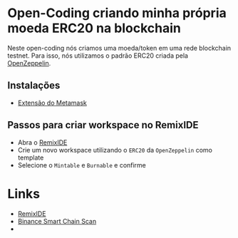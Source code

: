 # Open-Coding criando minha própria moeda ERC20 na blockchain

Neste open-coding nós criamos uma moeda/token em uma rede blockchain testnet. Para isso, nós utilizamos o padrão ERC20 criada pela [OpenZeppelin](https://github.com/OpenZeppelin/openzeppelin-contracts/tree/master).

## Instalações

- [Extensão do Metamask](https://chromewebstore.google.com/detail/metamask/nkbihfbeogaeaoehlefnkodbefgpgknn)

## Passos para criar workspace no RemixIDE

- Abra o [RemixIDE](https://remix.ethereum.org/)
- Crie um novo workspace utilizando o `ERC20` da `OpenZeppelin` como template
- Selecione o `Mintable` e `Burnable` e confirme


# Links

- [RemixIDE](https://remix.ethereum.org/)
- [Binance Smart Chain Scan](https://testnet.bscscan.com/)
- 